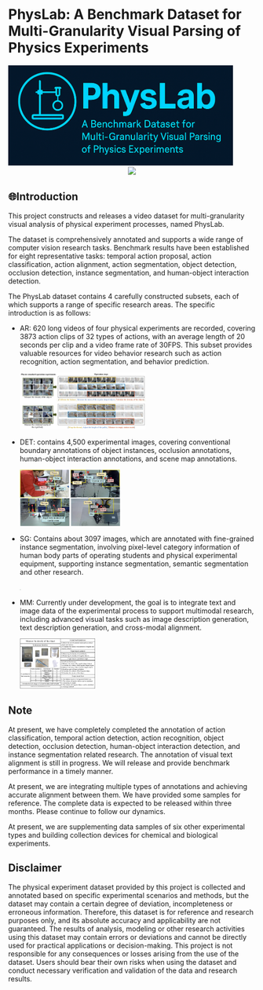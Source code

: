 # PhysLab: A Benchmark Dataset for Multi-Granularity Visual Parsing of Physics Experiments

<img src="img/Logo.png" alt="Logo" style="zoom: 45%;" />

<div align="center"><img src="https://img.shields.io/badge/Version-1.0--alpha-brightgreen"> </div>

## 🌐Introduction

This project constructs and releases a video dataset for multi-granularity visual analysis of physical experiment processes, named PhysLab.

The dataset is comprehensively annotated and supports a wide range of computer vision research tasks. Benchmark results have been established for eight representative tasks: temporal action proposal, action classification, action alignment, action segmentation, object detection, occlusion detection, instance segmentation, and human-object interaction detection.

The PhysLab dataset contains 4 carefully constructed subsets, each of which supports a range of specific research areas. The specific introduction is as follows:

- AR: 620 long videos of four physical experiments are recorded, covering 3873 action clips of 32 types of actions, with an average length of 20 seconds per clip and a video frame rate of 30FPS. This subset provides valuable resources for video behavior research such as action recognition, action segmentation, and behavior prediction.

  <img src="img/Fig. 1.jpg" alt="Fig. 1" style="zoom:25%;" />

- DET: contains 4,500 experimental images, covering conventional boundary annotations of object instances, occlusion annotations, human-object interaction annotations, and scene map annotations.

  <img src="img/intro.jpg" alt="图4-1" style="zoom: 25%;" />

- SG: Contains about 3097 images, which are annotated with fine-grained instance segmentation, involving pixel-level category information of human body parts of operating students and physical experimental equipment, supporting instance segmentation, semantic segmentation and other research.

  <img src="img/Fig. 3.jpg" alt="图4-1" style="zoom: 5%;" />

- MM: Currently under development, the goal is to integrate text and image data of the experimental process to support multimodal research, including advanced visual tasks such as image description generation, text description generation, and cross-modal alignment.

  <img src="img/Fig. 2.jpg" alt="Fig. 2" style="zoom:15%;" />

## Note

At present, we have completely completed the annotation of action classification, temporal action detection, action recognition, object detection, occlusion detection, human-object interaction detection, and instance segmentation related research. The annotation of visual text alignment is still in progress. We will release and provide benchmark performance in a timely manner.

At present, we are integrating multiple types of annotations and achieving accurate alignment between them. We have provided some samples for reference. The complete data is expected to be released within three months. Please continue to follow our dynamics.

At present, we are supplementing data samples of six other experimental types and building collection devices for chemical and biological experiments.

## Disclaimer

The physical experiment dataset provided by this project is collected and annotated based on specific experimental scenarios and methods, but the dataset may contain a certain degree of deviation, incompleteness or erroneous information. Therefore, this dataset is for reference and research purposes only, and its absolute accuracy and applicability are not guaranteed. The results of analysis, modeling or other research activities using this dataset may contain errors or deviations and cannot be directly used for practical applications or decision-making. This project is not responsible for any consequences or losses arising from the use of the dataset. Users should bear their own risks when using the dataset and conduct necessary verification and validation of the data and research results.


